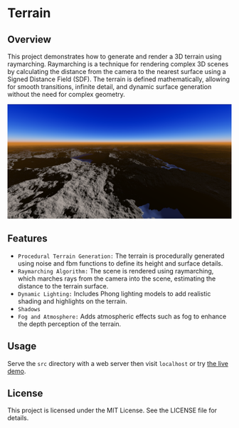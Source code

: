 # Terrain
## Overview
This project demonstrates how to generate and render a 3D terrain using raymarching. Raymarching is a technique for rendering complex 3D scenes by calculating the distance from the camera to the nearest surface using a Signed Distance Field (SDF). The terrain is defined mathematically, allowing for smooth transitions, infinite detail, and dynamic surface generation without the need for complex geometry.

<img src="assets/terrain.png" alt="image" width="700" height="auto">

## Features
- `Procedural Terrain Generation:` The terrain is procedurally generated using noise and fbm functions to define its height and surface details.
- `Raymarching Algorithm:` The scene is rendered using raymarching, which marches rays from the camera into the scene, estimating the distance to the terrain surface.
- `Dynamic Lighting:` Includes Phong lighting models to add realistic shading and highlights on the terrain.
- `Shadows`
- `Fog and Atmosphere:` Adds atmospheric effects such as fog to enhance the depth perception of the terrain.

## Usage
Serve the `src` directory with a web server then visit `localhost` or 
try [the live demo](https://ms0g.github.io/terrain/).

## License
This project is licensed under the MIT License. See the LICENSE file for details.


